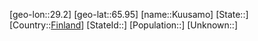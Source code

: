 ﻿---
location: [65.95,29.2]
type: City
tags:
- geo/City


SpocWebEntityId: 31716
isDeleted: false
confidential: public

---
[geo-lon::29.2]
[geo-lat::65.95]
[name::Kuusamo]
[State::]
[Country::[Finland](geo/Continent/Europe/Finland.md)]
[StateId::]
[Population::]
[Unknown::]

